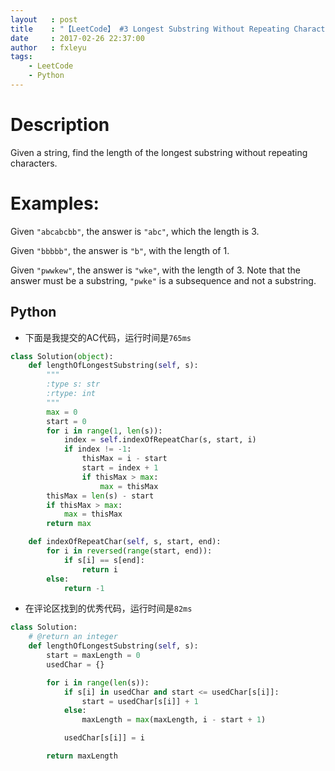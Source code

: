 ```yaml
---
layout   : post
title    : "【LeetCode】 #3 Longest Substring Without Repeating Characters"
date     : 2017-02-26 22:37:00
author   : fxleyu
tags:
    - LeetCode
    - Python
---
```


# Description
Given a string, find the length of the longest substring without repeating characters.

# Examples:

Given `"abcabcbb"`, the answer is `"abc"`, which the length is 3.

Given `"bbbbb"`, the answer is `"b"`, with the length of 1.

Given `"pwwkew"`, the answer is `"wke"`, with the length of 3. Note that the answer must be a substring, `"pwke"` is a subsequence and not a substring.

## Python
- 下面是我提交的AC代码，运行时间是`765ms`
```Python
class Solution(object):
    def lengthOfLongestSubstring(self, s):
        """
        :type s: str
        :rtype: int
        """
        max = 0
        start = 0
        for i in range(1, len(s)):
            index = self.indexOfRepeatChar(s, start, i)
            if index != -1:
                thisMax = i - start
                start = index + 1
                if thisMax > max:
                    max = thisMax
        thisMax = len(s) - start
        if thisMax > max:
            max = thisMax
        return max

    def indexOfRepeatChar(self, s, start, end):
        for i in reversed(range(start, end)):
            if s[i] == s[end]:
                return i
        else:
            return -1
```
- 在评论区找到的优秀代码，运行时间是`82ms`
```Python
class Solution:
    # @return an integer
    def lengthOfLongestSubstring(self, s):
        start = maxLength = 0
        usedChar = {}

        for i in range(len(s)):
            if s[i] in usedChar and start <= usedChar[s[i]]:
                start = usedChar[s[i]] + 1
            else:
                maxLength = max(maxLength, i - start + 1)

            usedChar[s[i]] = i

        return maxLength
```
